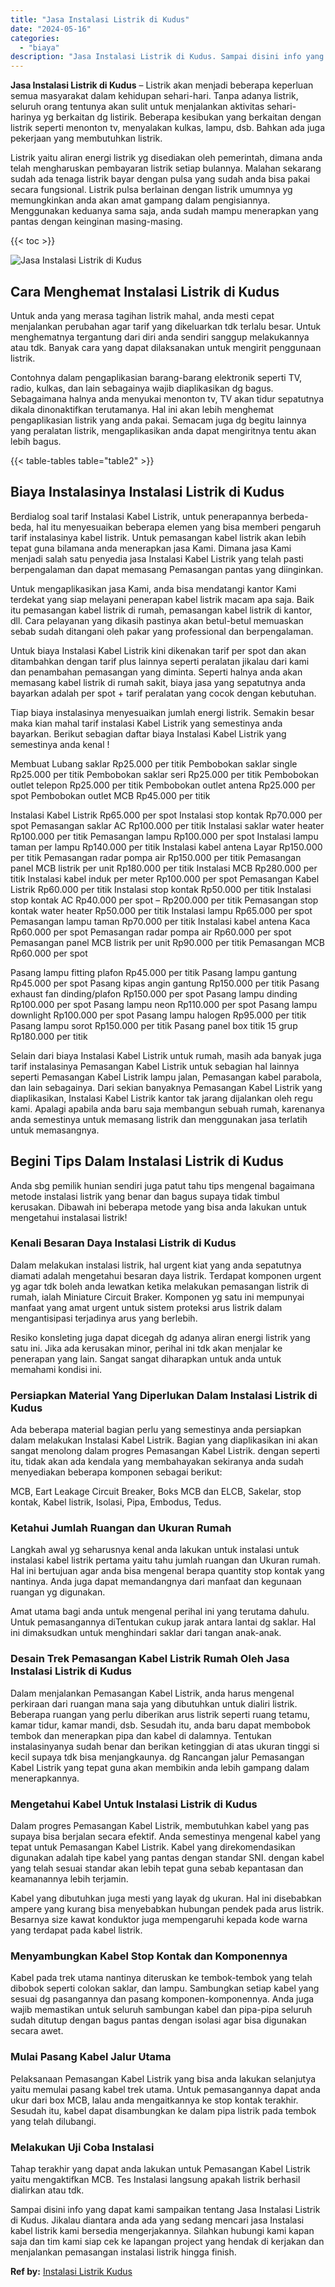```yaml
---
title: "Jasa Instalasi Listrik di Kudus"
date: "2024-05-16"
categories: 
  - "biaya"
description: "Jasa Instalasi Listrik di Kudus. Sampai disini info yang dapat kami sampaikan tentang Jasa Instalasi Listrik di Kudus. Jikalau diantara anda ada yang sedang..."
---
```


**Jasa Instalasi Listrik di Kudus** – Listrik akan menjadi beberapa keperluan semua masyarakat dalam kehidupan sehari-hari. Tanpa adanya listrik, seluruh orang tentunya akan sulit untuk menjalankan aktivitas sehari-harinya yg berkaitan dg listirik. Beberapa kesibukan yang berkaitan dengan listrik seperti menonton tv, menyalakan kulkas, lampu, dsb. Bahkan ada juga pekerjaan yang membutuhkan listrik.

Listrik yaitu aliran energi listrik yg disediakan oleh pemerintah, dimana anda telah mengharuskan pembayaran listrik setiap bulannya. Malahan sekarang sudah ada tenaga listrik bayar dengan pulsa yang sudah anda bisa pakai secara fungsional. Listrik pulsa berlainan dengan listrik umumnya yg memungkinkan anda akan amat gampang dalam pengisiannya. Menggunakan keduanya sama saja, anda sudah mampu menerapkan yang pantas dengan keinginan masing-masing.

{{< toc >}}

![Jasa Instalasi Listrik di Kudus](/images/instalasi-listrik-murah03.png)

## Cara Menghemat Instalasi Listrik di Kudus

Untuk anda yang merasa tagihan listrik mahal, anda mesti cepat menjalankan perubahan agar tarif yang dikeluarkan tdk terlalu besar. Untuk menghematnya tergantung dari diri anda sendiri sanggup melakukannya atau tdk. Banyak cara yang dapat dilaksanakan untuk mengirit penggunaan listrik.

Contohnya dalam pengaplikasian barang-barang elektronik seperti TV, radio, kulkas, dan lain sebagainya wajib diaplikasikan dg bagus. Sebagaimana halnya anda menyukai menonton tv, TV akan tidur sepatutnya dikala dinonaktifkan terutamanya. Hal ini akan lebih menghemat pengaplikasian listrik yang anda pakai. Semacam juga dg begitu lainnya yang peralatan listrik, mengaplikasikan anda dapat mengiritnya tentu akan lebih bagus.

{{< table-tables table="table2" >}}

## Biaya Instalasinya Instalasi Listrik di Kudus

Berdialog soal tarif Instalasi Kabel Listrik, untuk penerapannya berbeda-beda, hal itu menyesuaikan beberapa elemen yang bisa memberi pengaruh tarif instalasinya kabel listrik. Untuk pemasangan kabel listrik akan lebih tepat guna bilamana anda menerapkan jasa Kami. Dimana jasa Kami menjadi salah satu penyedia jasa Instalasi Kabel Listrik yang telah pasti berpengalaman dan dapat memasang Pemasangan pantas yang diinginkan.

Untuk mengaplikasikan jasa Kami, anda bisa mendatangi kantor Kami terdekat yang siap melayani penerapan kabel listrik macam apa saja. Baik itu pemasangan kabel listrik di rumah, pemasangan kabel listrik di kantor, dll. Cara pelayanan yang dikasih pastinya akan betul-betul memuaskan sebab sudah ditangani oleh pakar yang professional dan berpengalaman.

Untuk biaya Instalasi Kabel Listrik kini dikenakan tarif per spot dan akan ditambahkan dengan tarif plus lainnya seperti peralatan jikalau dari kami dan penambahan pemasangan yang diminta. Seperti halnya anda akan memasang kabel listrik di rumah sakit, biaya jasa yang sepatutnya anda bayarkan adalah per spot + tarif peralatan yang cocok dengan kebutuhan.

Tiap biaya instalasinya menyesuaikan jumlah energi listrik. Semakin besar maka kian mahal tarif instalasi Kabel Listrik yang semestinya anda bayarkan. Berikut sebagian daftar biaya Instalasi Kabel Listrik yang semestinya anda kenal !

Membuat Lubang saklar Rp25.000 per titik Pembobokan saklar single Rp25.000 per titik Pembobokan saklar seri Rp25.000 per titik Pembobokan outlet telepon Rp25.000 per titik Pembobokan outlet antena Rp25.000 per spot Pembobokan outlet MCB Rp45.000 per titik

Instalasi Kabel Listrik Rp65.000 per spot Instalasi stop kontak Rp70.000 per spot Pemasangan saklar AC Rp100.000 per titik Instalasi saklar water heater Rp100.000 per titik Pemasangan lampu Rp100.000 per spot Instalasi lampu taman per lampu Rp140.000 per titik Instalasi kabel antena Layar Rp150.000 per titik Pemasangan radar pompa air Rp150.000 per titik Pemasangan panel MCB listrik per unit Rp180.000 per titik Instalasi MCB Rp280.000 per titik Instalasi kabel induk per meter Rp100.000 per spot Pemasangan Kabel Listrik Rp60.000 per titik Instalasi stop kontak Rp50.000 per titik Instalasi stop kontak AC Rp40.000 per spot – Rp200.000 per titik Pemasangan stop kontak water heater Rp50.000 per titik Instalasi lampu Rp65.000 per spot Pemasangan lampu taman Rp70.000 per titik Instalasi kabel antena Kaca Rp60.000 per spot Pemasangan radar pompa air Rp60.000 per spot Pemasangan panel MCB listrik per unit Rp90.000 per titik Pemasangan MCB Rp60.000 per spot

Pasang lampu fitting plafon Rp45.000 per titik Pasang lampu gantung Rp45.000 per spot Pasang kipas angin gantung Rp150.000 per titik Pasang exhaust fan dinding/plafon Rp150.000 per spot Pasang lampu dinding Rp100.000 per spot Pasang lampu neon Rp110.000 per spot Pasang lampu downlight Rp100.000 per spot Pasang lampu halogen Rp95.000 per titik Pasang lampu sorot Rp150.000 per titik Pasang panel box titik 15 grup Rp180.000 per titik

Selain dari biaya Instalasi Kabel Listrik untuk rumah, masih ada banyak juga tarif instalasinya Pemasangan Kabel Listrik untuk sebagian hal lainnya seperti Pemasangan Kabel Listrik lampu jalan, Pemasangan kabel parabola, dan lain sebagainya. Dari sekian banyaknya Pemasangan Kabel Listrik yang diaplikasikan, Instalasi Kabel Listrik kantor tak jarang dijalankan oleh regu kami. Apalagi apabila anda baru saja membangun sebuah rumah, karenanya anda semestinya untuk memasang listrik dan menggunakan jasa terlatih untuk memasangnya.

## Begini Tips Dalam Instalasi Listrik di Kudus


Anda sbg pemilik hunian sendiri juga patut tahu tips mengenal bagaimana metode instalasi listrik yang benar dan bagus supaya tidak timbul kerusakan. Dibawah ini beberapa metode yang bisa anda lakukan untuk mengetahui instalasai listrik!

### Kenali Besaran Daya Instalasi Listrik di Kudus

Dalam melakukan instalasi listrik, hal urgent kiat yang anda sepatutnya diamati adalah mengetahui besaran daya listrik. Terdapat komponen urgent yg agar tdk boleh anda lewatkan ketika melakukan pemasangan listrik di rumah, ialah Miniature Circuit Braker. Komponen yg satu ini mempunyai manfaat yang amat urgent untuk sistem proteksi arus listrik dalam mengantisipasi terjadinya arus yang berlebih.

Resiko konsleting juga dapat dicegah dg adanya aliran energi listrik yang satu ini. Jika ada kerusakan minor, perihal ini tdk akan menjalar ke penerapan yang lain. Sangat sangat diharapkan untuk anda untuk memahami kondisi ini.

### Persiapkan Material Yang Diperlukan Dalam Instalasi Listrik di Kudus

Ada beberapa material bagian perlu yang semestinya anda persiapkan dalam melakukan Instalasi Kabel Listrik. Bagian yang diaplikasikan ini akan sangat menolong dalam progres Pemasangan Kabel Listrik. dengan seperti itu, tidak akan ada kendala yang membahayakan sekiranya anda sudah menyediakan beberapa komponen sebagai berikut:

MCB, Eart Leakage Circuit Breaker, Boks MCB dan ELCB, Sakelar, stop kontak, Kabel listrik, Isolasi, Pipa, Embodus, Tedus.

### Ketahui Jumlah Ruangan dan Ukuran Rumah

Langkah awal yg seharusnya kenal anda lakukan untuk instalasi untuk instalasi kabel listrik pertama yaitu tahu jumlah ruangan dan Ukuran rumah. Hal ini bertujuan agar anda bisa mengenal berapa quantity stop kontak yang nantinya. Anda juga dapat memandangnya dari manfaat dan kegunaan ruangan yg digunakan.

Amat utama bagi anda untuk mengenal perihal ini yang terutama dahulu. Untuk pemasangannya diTentukan cukup jarak antara lantai dg saklar. Hal ini dimaksudkan untuk menghindari saklar dari tangan anak-anak.

### Desain Trek Pemasangan Kabel Listrik Rumah Oleh Jasa Instalasi Listrik di Kudus

Dalam menjalankan Pemasangan Kabel Listrik, anda harus mengenal perkiraan dari ruangan mana saja yang dibutuhkan untuk dialiri listrik. Beberapa ruangan yang perlu diberikan arus listrik seperti ruang tetamu, kamar tidur, kamar mandi, dsb. Sesudah itu, anda baru dapat membobok tembok dan menerapkan pipa dan kabel di dalamnya. Tentukan instalasinyanya sudah benar dan berikan ketinggian di atas ukuran tinggi si kecil supaya tdk bisa menjangkaunya. dg Rancangan jalur Pemasangan Kabel Listrik yang tepat guna akan membikin anda lebih gampang dalam menerapkannya.

### Mengetahui Kabel Untuk Instalasi Listrik di Kudus

Dalam progres Pemasangan Kabel Listrik, membutuhkan kabel yang pas supaya bisa berjalan secara efektif. Anda semestinya mengenal kabel yang tepat untuk Pemasangan Kabel Listrik. Kabel yang direkomendasikan digunakan adalah tipe kabel yang pantas dengan standar SNI. dengan kabel yang telah sesuai standar akan lebih tepat guna sebab kepantasan dan keamanannya lebih terjamin.

Kabel yang dibutuhkan juga mesti yang layak dg ukuran. Hal ini disebabkan ampere yang kurang bisa menyebabkan hubungan pendek pada arus listrik. Besarnya size kawat konduktor juga mempengaruhi kepada kode warna yang terdapat pada kabel listrik.

### Menyambungkan Kabel Stop Kontak dan Komponennya

Kabel pada trek utama nantinya diteruskan ke tembok-tembok yang telah dibobok seperti colokan saklar, dan lampu. Sambungkan setiap kabel yang sesuai dg pasangannya dan pasang komponen-komponennya. Anda juga wajib memastikan untuk seluruh sambungan kabel dan pipa-pipa seluruh sudah ditutup dengan bagus pantas dengan isolasi agar bisa digunakan secara awet.

### Mulai Pasang Kabel Jalur Utama

Pelaksanaan Pemasangan Kabel Listrik yang bisa anda lakukan selanjutya yaitu memulai pasang kabel trek utama. Untuk pemasangannya dapat anda ukur dari box MCB, lalau anda mengaitkannya ke stop kontak terakhir. Sesudah itu, kabel dapat disambungkan ke dalam pipa listrik pada tembok yang telah dilubangi.

### Melakukan Uji Coba Instalasi

Tahap terakhir yang dapat anda lakukan untuk Pemasangan Kabel Listrik yaitu mengaktifkan MCB. Tes Instalasi langsung apakah listrik berhasil dialirkan atau tdk.

Sampai disini info yang dapat kami sampaikan tentang Jasa Instalasi Listrik di Kudus. Jikalau diantara anda ada yang sedang mencari jasa Instalasi kabel listrik kami bersedia mengerjakannya. Silahkan hubungi kami kapan saja dan tim kami siap cek ke lapangan project yang hendak di kerjakan dan menjalankan pemasangan instalasi listrik hingga finish.

**Ref by:** [Instalasi Listrik Kudus](https://id.wikipedia.org/wiki/Instalasi)
